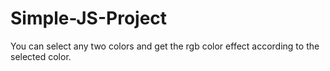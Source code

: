 # Simple-JS-Project

You can select any two colors and get the rgb color effect according to the selected color.
